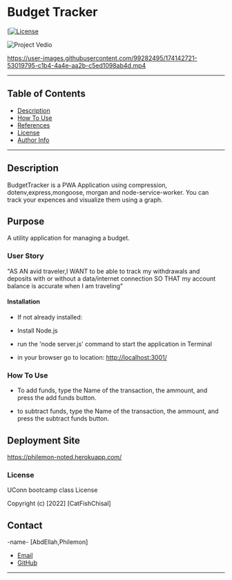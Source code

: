 # Budget Tracker

[[![License](https://img.shields.io/badge/License-Apache_2.0-blue.svg)](https://opensource.org/licenses/Apache-2.0)

![Project Vedio](./public/assets/media/<...>)

<https://user-images.githubusercontent.com/99282495/174142721-53019795-c1b4-4a4e-aa2b-c5ed1098ab4d.mp4>

---

## Table of Contents

- [Description](#description)
- [How To Use](#how-to-use)
- [References](#references)
- [License](#license)
- [Author Info](#author-info)

---

## Description

BudgetTracker is a PWA Application using compression, dotenv,express,mongoose, morgan and node-service-worker. You can track your expences and visualize them using a graph.

## Purpose

A utility application for managing a budget.

### User Story

"AS AN avid traveler,I WANT to be able to track my withdrawals and deposits with or without a data/internet connection
SO THAT my account balance is accurate when I am traveling"

#### Installation

- If not already installed:

- Install Node.js

- run the 'node server.js' command to start the application in Terminal

- in your browser go to location: <http://localhost:3001/>

### How To Use

- To add funds, type the Name of the transaction, the ammount, and press the add funds button.

- to subtract funds, type the Name of the transaction, the ammount, and press the subtract funds button.

## Deployment Site

[https://philemon-noted.herokuapp.com/
](https://philemon-noted.herokuapp.com/)

### License

UConn bootcamp class License

Copyright (c) [2022] [CatFishChisal]

## Contact

-name- [AbdEllah,Philemon]

- [Email](:philemon.kirlles@gmail.com 'Email')
- [GitHub](https://github.com/PhilemonKirlles 'GitHub')

---
